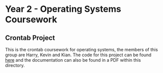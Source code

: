 # Year 2 - Operating Systems Coursework

## Crontab Project

This is the crontab coursework for operating systems, the members of this group are Harry, Kevin and Kian. The code for this project can be found [here](https://github.com/crontab-Bois/Coursewok) and the documentation can also be found in a PDF within this directory.

